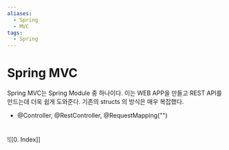 ```yaml
---
aliases:
  - Spring
  - MVC
tags:
  - Spring
---
```

# Spring MVC
Spring MVC는 Spring Module 중 하나이다. 이는 WEB APP을 만들고 REST API를 만드는데 더욱 쉽게 도와준다.
기존의 structs 의 방식은 매우 복잡했다.
- @Controller, @RestController, @RequestMapping("")
## 
###

##

###

# 
##
###





![[0. Index]]

